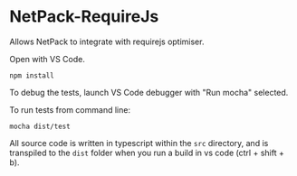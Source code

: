# NetPack-RequireJs
Allows NetPack to integrate with requirejs optimiser.

Open with VS Code.

```
npm install
```

To debug the tests, launch VS Code debugger with "Run mocha" selected.

To run tests from command line:

```
mocha dist/test
```

All source code is written in typescript within the `src` directory, and is transpiled to the `dist` folder
when you run a build in vs code (ctrl + shift + b).
